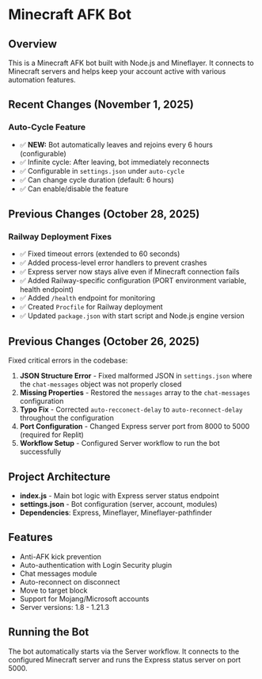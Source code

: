 # Minecraft AFK Bot

## Overview
This is a Minecraft AFK bot built with Node.js and Mineflayer. It connects to Minecraft servers and helps keep your account active with various automation features.

## Recent Changes (November 1, 2025)

### Auto-Cycle Feature
- ✅ **NEW:** Bot automatically leaves and rejoins every 6 hours (configurable)
- ✅ Infinite cycle: After leaving, bot immediately reconnects
- ✅ Configurable in `settings.json` under `auto-cycle`
- ✅ Can change cycle duration (default: 6 hours)
- ✅ Can enable/disable the feature

## Previous Changes (October 28, 2025)

### Railway Deployment Fixes
- ✅ Fixed timeout errors (extended to 60 seconds)
- ✅ Added process-level error handlers to prevent crashes
- ✅ Express server now stays alive even if Minecraft connection fails
- ✅ Added Railway-specific configuration (PORT environment variable, health endpoint)
- ✅ Added `/health` endpoint for monitoring
- ✅ Created `Procfile` for Railway deployment
- ✅ Updated `package.json` with start script and Node.js engine version

## Previous Changes (October 26, 2025)
Fixed critical errors in the codebase:
1. **JSON Structure Error** - Fixed malformed JSON in `settings.json` where the `chat-messages` object was not properly closed
2. **Missing Properties** - Restored the `messages` array to the `chat-messages` configuration
3. **Typo Fix** - Corrected `auto-recconect-delay` to `auto-reconnect-delay` throughout the configuration
4. **Port Configuration** - Changed Express server port from 8000 to 5000 (required for Replit)
5. **Workflow Setup** - Configured Server workflow to run the bot successfully

## Project Architecture
- **index.js** - Main bot logic with Express server status endpoint
- **settings.json** - Bot configuration (server, account, modules)
- **Dependencies**: Express, Mineflayer, Mineflayer-pathfinder

## Features
- Anti-AFK kick prevention
- Auto-authentication with Login Security plugin
- Chat messages module
- Auto-reconnect on disconnect
- Move to target block
- Support for Mojang/Microsoft accounts
- Server versions: 1.8 - 1.21.3

## Running the Bot
The bot automatically starts via the Server workflow. It connects to the configured Minecraft server and runs the Express status server on port 5000.
